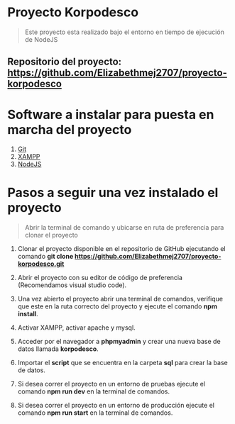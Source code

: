 # Proyecto Korpodesco
> Este proyecto esta realizado bajo el entorno en tiempo de ejecución de NodeJS

## Repositorio del proyecto: https://github.com/Elizabethmej2707/proyecto-korpodesco

# Software a instalar para puesta en marcha del proyecto

1. [Git](https://git-scm.com/downloads) 
2. [XAMPP](https://www.apachefriends.org/download.html)
3. [NodeJS](https://nodejs.org/en/download/)

# Pasos a seguir una vez instalado el proyecto

> Abrir la terminal de comando y ubicarse en ruta de preferencia para clonar el proyecto

1. Clonar el proyecto disponible en el repositorio de GitHub ejecutando el comando **git clone https://github.com/Elizabethmej2707/proyecto-korpodesco.git**

2. Abrir el proyecto con su editor de código de preferencia (Recomendamos visual studio code).

3. Una vez abierto el proyecto abrir una terminal de comandos, verifique que este en la ruta correcto del proyecto y ejecute el comando **npm install**.

4. Activar XAMPP, activar apache y mysql.

5. Acceder por el navegador a **phpmyadmin** y crear una nueva base de datos llamada **korpodesco**.

6. Importar el **script** que se encuentra en la carpeta **sql** para crear la base de datos.

7. Si desea correr el proyecto en un entorno de pruebas ejecute el comando **npm run dev** en la terminal de comandos.

8. Si desea correr el proyecto en un entorno de producción ejecute el comando **npm run start** en la terminal de comandos.